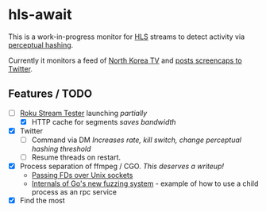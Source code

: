 # hls-await

This is a work-in-progress monitor for [HLS](https://en.wikipedia.org/wiki/HTTP_Live_Streaming) streams
to detect activity via [perceptual hashing](https://en.wikipedia.org/wiki/Perceptual_hashing).

Currently it monitors a feed of [North Korea TV](https://kcnawatch.org/korea-central-tv-livestream/)
and [posts screencaps to Twitter](https://twitter.com/KCTV_bot).

## Features / TODO

- [ ] [Roku Stream Tester](http://devtools.web.roku.com/stream_tester/html/index.html) launching *partially*
    - [x] HTTP cache for segments *saves bandwidth*
- [x] Twitter
    - [ ] Command via DM *Increases rate, kill switch, change perceptual hashing threshold*
    - [ ] Resume threads on restart.
- [x] Process separation of ffmpeg / CGO. *This deserves a writeup!*
    - [Passing FDs over Unix sockets](https://github.com/mindreframer/golang-stuff/blob/master/github.com/youtube/vitess/go/umgmt/fdpass.go)
    - [Internals of Go's new fuzzing system](https://jayconrod.com/posts/123/internals-of-go-s-new-fuzzing-system) - example of how to use a child process as an rpc service
- [x] Find the most